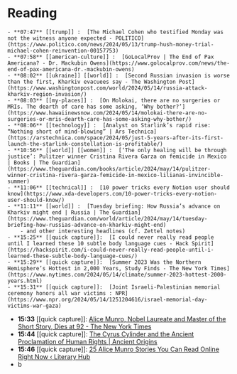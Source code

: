 # Reading
	- **07:47** [[trump]] :  [The Michael Cohen who testified Monday was not the witness anyone expected - POLITICO](https://www.politico.com/news/2024/05/13/trump-hush-money-trial-michael-cohen-reinvention-00157753)
	- **07:58** [[american-culture]] :  [GoLocalProv | The End of Pax Americana? - Dr. Mackubin Owens](https://www.golocalprov.com/news/the-end-of-pax-americana-dr.-mackubin-owens)
	- **08:02** [[ukraine]] [[world]] :  [Second Russian invasion is worse than the first, Kharkiv evacuees say - The Washington Post](https://www.washingtonpost.com/world/2024/05/14/russia-attack-kharkiv-region-invasion/)
	- **08:03** [[my-places]] :  [On Molokai, there are no surgeries or MRIs. The dearth of care has some asking, ‘Why bother?’](https://www.hawaiinewsnow.com/2024/05/14/molokai-there-are-no-surgeries-or-mris-dearth-care-has-some-asking-why-bother/)
	- **08:06** [[technology]] :  [Analyst on Starlink’s rapid rise: “Nothing short of mind-blowing” | Ars Technica](https://arstechnica.com/space/2024/05/just-5-years-after-its-first-launch-the-starlink-constellation-is-profitable/)
	- **10:56** [[world]] [[women]] :  [‘The only healing will be through justice’: Pulitzer winner Cristina Rivera Garza on femicide in Mexico | Books | The Guardian](https://www.theguardian.com/books/article/2024/may/14/pulitzer-winner-cristina-rivera-garza-femicide-in-mexico-lilianas-invincible-summer)
	- **11:06** [[technical]] :  [10 power tricks every Notion user should know](https://www.xda-developers.com/10-power-tricks-every-notion-user-should-know/)
	- **11:11** [[world]] :  [Tuesday briefing: How Russia’s advance on Kharkiv might end | Russia | The Guardian](https://www.theguardian.com/world/article/2024/may/14/tuesday-briefing-how-russias-advance-on-kharkiv-might-end)
		- and other interesting headlines (cf. Zettel notes)
	- **15:25** [[quick capture]]:  [I could never really read people until I learned these 10 subtle body language cues - Hack Spirit](https://hackspirit.com/i-could-never-really-read-people-until-i-learned-these-subtle-body-language-cues/)
	- **15:29** [[quick capture]]:  [Summer 2023 Was the Northern Hemisphere’s Hottest in 2,000 Years, Study Finds - The New York Times](https://www.nytimes.com/2024/05/14/climate/summer-2023-hottest-2000-years.html)
	- **15:31** [[quick capture]]:  [Joint Israeli-Palestinian memorial ceremony honors all war victims : NPR](https://www.npr.org/2024/05/14/1251204616/israel-memorial-day-victims-war-gaza)
- **15:33** [[quick capture]]:  [Alice Munro, Nobel Laureate and Master of the Short Story, Dies at 92 - The New York Times](https://www.nytimes.com/2024/05/14/books/alice-munro-dead.html)
- **15:44** [[quick capture]]:  [The Cyrus Cylinder and the Ancient Proclamation of Human Rights | Ancient Origins](https://www.ancient-origins.net/artifacts-ancient-writings/cyrus-cylinder-002311)
- **15:46** [[quick capture]]:  [25 Alice Munro Stories You Can Read Online Right Now ‹ Literary Hub](https://lithub.com/25-alice-munro-stories-you-can-read-online-right-now/)
- b